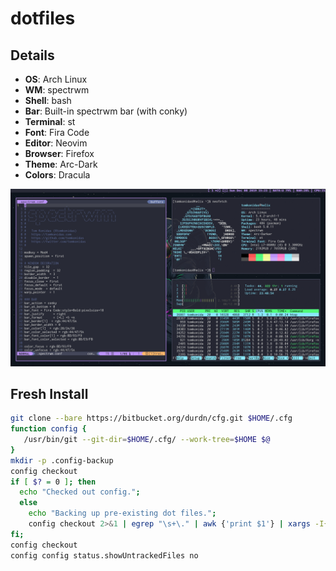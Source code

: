 # dotfiles

## Details
+ **OS**: Arch Linux
+ **WM**: spectrwm
+ **Shell**: bash
+ **Bar**: Built-in spectrwm bar (with conky)
+ **Terminal**: st
+ **Font**: Fira Code
+ **Editor**: Neovim
+ **Browser**: Firefox
+ **Theme**: Arc-Dark
+ **Colors**: Dracula

![Screenshot](./Pictures/2019-12-08-Screenshot.png)

## Fresh Install
```bash
git clone --bare https://bitbucket.org/durdn/cfg.git $HOME/.cfg
function config {
   /usr/bin/git --git-dir=$HOME/.cfg/ --work-tree=$HOME $@
}
mkdir -p .config-backup
config checkout
if [ $? = 0 ]; then
  echo "Checked out config.";
  else
    echo "Backing up pre-existing dot files.";
    config checkout 2>&1 | egrep "\s+\." | awk {'print $1'} | xargs -I{} mv {} .config-backup/{}
fi;
config checkout
config config status.showUntrackedFiles no
```
